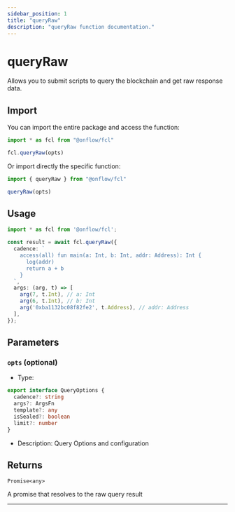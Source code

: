 ```yaml
---
sidebar_position: 1
title: "queryRaw"
description: "queryRaw function documentation."
---
```


<!-- THIS DOCUMENT IS AUTO-GENERATED FROM [onflow/fcl/../fcl-core/src/exec/query-raw.ts](https://github.com/onflow/fcl-js/tree/master/packages/fcl/../fcl-core/src/exec/query-raw.ts). DO NOT EDIT MANUALLY -->

# queryRaw

Allows you to submit scripts to query the blockchain and get raw response data.

## Import

You can import the entire package and access the function:

```typescript
import * as fcl from "@onflow/fcl"

fcl.queryRaw(opts)
```

Or import directly the specific function:

```typescript
import { queryRaw } from "@onflow/fcl"

queryRaw(opts)
```

## Usage

```typescript
import * as fcl from '@onflow/fcl';

const result = await fcl.queryRaw({
  cadence: `
    access(all) fun main(a: Int, b: Int, addr: Address): Int {
      log(addr)
      return a + b
    }
  `,
  args: (arg, t) => [
    arg(7, t.Int), // a: Int
    arg(6, t.Int), // b: Int
    arg('0xba1132bc08f82fe2', t.Address), // addr: Address
  ],
});
```

## Parameters

### `opts` (optional)


- Type: 
```typescript
export interface QueryOptions {
  cadence?: string
  args?: ArgsFn
  template?: any
  isSealed?: boolean
  limit?: number
}
```
- Description: Query Options and configuration


## Returns

`Promise<any>`


A promise that resolves to the raw query result

---